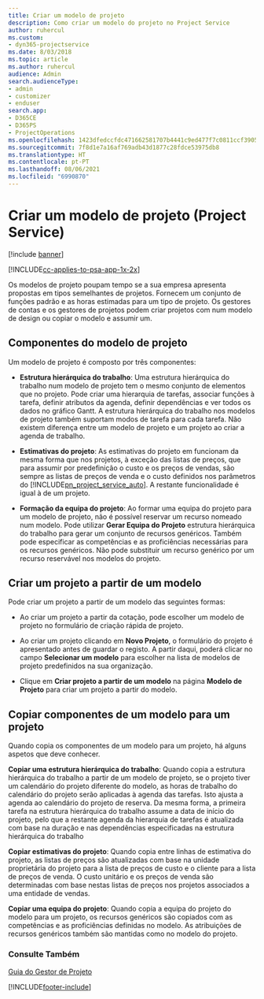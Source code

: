 ```yaml
---
title: Criar um modelo de projeto
description: Como criar um modelo do projeto no Project Service
author: ruhercul
ms.custom:
- dyn365-projectservice
ms.date: 8/03/2018
ms.topic: article
ms.author: ruhercul
audience: Admin
search.audienceType:
- admin
- customizer
- enduser
search.app:
- D365CE
- D365PS
- ProjectOperations
ms.openlocfilehash: 1423dfedccfdc471662581707b4441c9ed477f7c0811ccf3905af8c59f774f77
ms.sourcegitcommit: 7f8d1e7a16af769adb43d1877c28fdce53975db8
ms.translationtype: HT
ms.contentlocale: pt-PT
ms.lasthandoff: 08/06/2021
ms.locfileid: "6990870"
---
```

# <a name="create-a-project-template-project-service"></a>Criar um modelo de projeto (Project Service)

[!include [banner](../includes/psa-now-project-operations.md)]

[!INCLUDE[cc-applies-to-psa-app-1x-2x](../includes/cc-applies-to-psa-app-1x-2x.md)]

Os modelos de projeto poupam tempo se a sua empresa apresenta propostas em tipos semelhantes de projetos. Fornecem um conjunto de funções padrão e as horas estimadas para um tipo de projeto. Os gestores de contas e os gestores de projetos podem criar projetos com num modelo de design ou copiar o modelo e assumir um.  
  
## <a name="components-of-project-template"></a>Componentes do modelo de projeto
 Um modelo de projeto é composto por três componentes:  
  
- **Estrutura hierárquica do trabalho**: Uma estrutura hierárquica do trabalho num modelo de projeto tem o mesmo conjunto de elementos que no projeto. Pode criar uma hierarquia de tarefas, associar funções à tarefa, definir atributos da agenda, definir dependências e ver todos os dados no gráfico Gantt. A estrutura hierárquica do trabalho nos modelos de projeto também suportam modos de tarefa para cada tarefa. Não existem diferença entre um modelo de projeto e um projeto ao criar a agenda de trabalho.  
  
- **Estimativas do projeto**: As estimativas do projeto em funcionam da mesma forma que nos projetos, à exceção das listas de preços, que para assumir por predefinição o custo e os preços de vendas, são sempre as listas de preços de venda e o custo definidos nos parâmetros do [!INCLUDE[pn_project_service_auto](../includes/pn-project-service-auto.md)]. A restante funcionalidade é igual à de um projeto.  
  
- **Formação da equipa do projeto**: Ao formar uma equipa do projeto para um modelo de projeto, não é possível reservar um recurso nomeado num modelo. Pode utilizar **Gerar Equipa do Projeto** estrutura hierárquica do trabalho para gerar um conjunto de recursos genéricos. Também pode especificar as competências e as proficiências necessárias para os recursos genéricos. Não pode substituir um recurso genérico por um recurso reservável nos modelos do projeto.  
  
## <a name="create-a-project-from-a-template"></a>Criar um projeto a partir de um modelo  
 Pode criar um projeto a partir de um modelo das seguintes formas:  
  
-   Ao criar um projeto a partir da cotação, pode escolher um modelo de projeto no formulário de criação rápida de projeto.  
  
-   Ao criar um projeto clicando em **Novo Projeto**, o formulário do projeto é apresentado antes de guardar o registo. A partir daqui, poderá clicar no campo **Selecionar um modelo** para escolher na lista de modelos de projeto predefinidos na sua organização.  
  
-   Clique em **Criar projeto a partir de um modelo** na página **Modelo de Projeto** para criar um projeto a partir do modelo.  
  
## <a name="copying-components-of-a-template-to-a-project"></a>Copiar componentes de um modelo para um projeto  
 Quando copia os componentes de um modelo para um projeto, há alguns aspetos que deve conhecer.  
  
 **Copiar uma estrutura hierárquica do trabalho**: Quando copia a estrutura hierárquica do trabalho a partir de um modelo de projeto, se o projeto tiver um calendário do projeto diferente do modelo, as horas de trabalho do calendário do projeto serão aplicadas à agenda das tarefas. Isto ajusta a agenda ao calendário do projeto de reserva. Da mesma forma, a primeira tarefa na estrutura hierárquica do trabalho assume a data de início do projeto, pelo que a restante agenda da hierarquia de tarefas é atualizada com base na duração e nas dependências especificadas na estrutura hierárquica do trabalho  
  
 **Copiar estimativas do projeto**: Quando copia entre linhas de estimativa do projeto, as listas de preços são atualizadas com base na unidade proprietária do projeto para a lista de preços de custo e o cliente para a lista de preços de venda. O custo unitário e os preços de venda são determinadas com base nestas listas de preços nos projetos associados a uma entidade de vendas.  
  
 **Copiar uma equipa do projeto**: Quando copia a equipa do projeto do modelo para um projeto, os recursos genéricos são copiados com as competências e as proficiências definidas no modelo. As atribuições de recursos genéricos também são mantidas como no modelo do projeto.  
  
### <a name="see-also"></a>Consulte Também  
 [Guia do Gestor de Projeto](../psa/project-manager-guide.md)


[!INCLUDE[footer-include](../includes/footer-banner.md)]